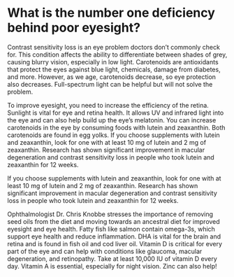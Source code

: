 # What is the number one deficiency behind poor eyesight?

Contrast sensitivity loss is an eye problem doctors don’t commonly check for. This condition affects the ability to differentiate between shades of grey, causing blurry vision, especially in low light. Carotenoids are antioxidants that protect the eyes against blue light, chemicals, damage from diabetes, and more. However, as we age, carotenoids decrease, so eye protection also decreases. Full-spectrum light can be helpful but will not solve the problem.

To improve eyesight, you need to increase the efficiency of the retina. Sunlight is vital for eye and retina health. It allows UV and infrared light into the eye and can also help build up the eye’s melatonin. You can increase carotenoids in the eye by consuming foods with lutein and zeaxanthin. Both carotenoids are found in egg yolks. If you choose supplements with lutein and zeaxanthin, look for one with at least 10 mg of lutein and 2 mg of zeaxanthin. Research has shown significant improvement in macular degeneration and contrast sensitivity loss in people who took lutein and zeaxanthin for 12 weeks.

If you choose supplements with lutein and zeaxanthin, look for one with at least 10 mg of lutein and 2 mg of zeaxanthin. Research has shown significant improvement in macular degeneration and contrast sensitivity loss in people who took lutein and zeaxanthin for 12 weeks.

Ophthalmologist Dr. Chris Knobbe stresses the importance of removing seed oils from the diet and moving towards an ancestral diet for improved eyesight and eye health. Fatty fish like salmon contain omega-3s, which support eye health and reduce inflammation. DHA is vital for the brain and retina and is found in fish oil and cod liver oil. Vitamin D is critical for every part of the eye and can help with conditions like glaucoma, macular degeneration, and retinopathy. Take at least 10,000 IU of vitamin D every day. Vitamin A is essential, especially for night vision. Zinc can also help!